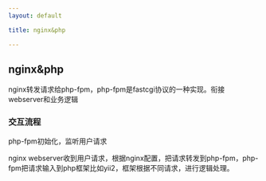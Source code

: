 ```yaml
---
layout: default

title: nginx&php

---
```


## nginx&php

nginx转发请求给php-fpm，php-fpm是fastcgi协议的一种实现。衔接webserver和业务逻辑


### 交互流程
php-fpm初始化，监听用户请求


nginx webserver收到用户请求，根据nginx配置，把请求转发到php-fpm，php-fpm把请求输入到php框架比如yii2，框架根据不同请求，进行逻辑处理。









